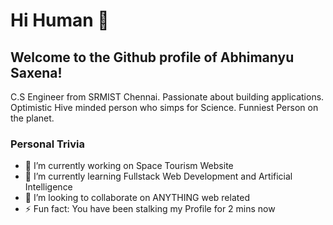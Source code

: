 # Hi Human 👋
## Welcome to the Github profile of Abhimanyu Saxena!
C.S Engineer from SRMIST Chennai. Passionate about building applications. Optimistic Hive minded person who simps for Science. Funniest Person on the planet.

### Personal Trivia
- 🔭 I’m currently working on Space Tourism Website
- 🌱 I’m currently learning Fullstack Web Development and Artificial Intelligence
- 👯 I’m looking to collaborate on ANYTHING web related
- ⚡ Fun fact: You have been stalking my Profile for 2 mins now

<!--
**trippysaxena/trippysaxena** is a ✨ _special_ ✨ repository because its `README.md` (this file) appears on your GitHub profile.

Here are some ideas to get you started:

- 🔭 I’m currently working on ...
- 🌱 I’m currently learning ...
- 👯 I’m looking to collaborate on ...
- 🤔 I’m looking for help with ...
- 💬 Ask me about ...
- 📫 How to reach me: ...
- 😄 Pronouns: ...
- ⚡ Fun fact: ...
-->
